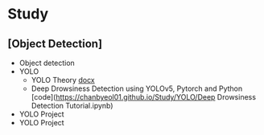 # Study

## [Object Detection]
 * Object detection
 * YOLO
   * YOLO Theory [docx](https://github.com/chanbyeol01/Study/blob/main/YOLO/YOLO_Theory.docx)
   * Deep Drowsiness Detection using YOLOv5, Pytorch and Python [code](https://chanbyeol01.github.io/Study/YOLO/Deep Drowsiness Detection Tutorial.ipynb)
 * YOLO Project
 * YOLO Project
